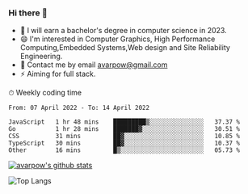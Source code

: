 ### Hi there 👋
<!--I have been a GitHub member for [![Years Badge](https://badges.pufler.dev/years/avarpow)](https://badges.pufler.dev)-->
- 🌱 I will earn a bachelor's degree in computer science in 2023.
- 😄 I'm interested in Computer Graphics, High Performance Computing,Embedded Systems,Web design and Site Reliability Engineering.
- 💬 Contact me by email avarpow@gmail.com
- ⚡ Aiming for full stack.

<!--💻 Coding Activity Logging

[![Commits Badge](https://badges.pufler.dev/commits/weekly/avarpow)](https://badges.pufler.dev)-->

⏱ Weekly coding time
<!--START_SECTION:waka-->

```text
From: 07 April 2022 - To: 14 April 2022

JavaScript   1 hr 48 mins    █████████▒░░░░░░░░░░░░░░░   37.37 %
Go           1 hr 28 mins    ███████▓░░░░░░░░░░░░░░░░░   30.51 %
CSS          31 mins         ██▓░░░░░░░░░░░░░░░░░░░░░░   10.85 %
TypeScript   30 mins         ██▓░░░░░░░░░░░░░░░░░░░░░░   10.37 %
Other        16 mins         █▒░░░░░░░░░░░░░░░░░░░░░░░   05.73 %
```

<!--END_SECTION:waka-->

[![avarpow's github stats](https://github-readme-stats.vercel.app/api?username=avarpow&count_private=true&show_icons=true&hide=issues&hide_border=true)](https://github.com/anuraghazra/github-readme-stats)

![Top Langs](https://github-readme-stats.vercel.app/api/top-langs/?username=avarpow&layout=compact&hide_border=true) 
<!--[![avarpow's wakatime stats](https://github-readme-stats.vercel.app/api/wakatime?username=avarpow)](https://github.com/anuraghazra/github-readme-stats)-->
